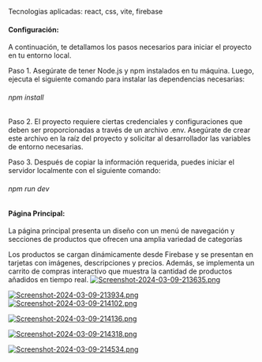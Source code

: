 
Tecnologias aplicadas: react, css, vite, firebase 

#### Configuración:



A continuación, te detallamos los pasos necesarios para iniciar el proyecto en tu entorno local.

Paso 1. Asegúrate de tener Node.js y npm instalados en tu máquina. Luego, ejecuta el siguiente comando para instalar las dependencias necesarias:

###### npm install


Paso 2. El proyecto requiere ciertas credenciales y configuraciones que deben ser proporcionadas a través de un archivo .env. Asegúrate de crear este archivo en la raíz del proyecto y solicitar al desarrollador las variables de entorno necesarias.

Paso 3. Después de copiar la información requerida, puedes iniciar el servidor localmente con el siguiente comando:

###### npm run dev


#### Página Principal:



La página principal presenta un diseño con un menú de navegación y secciones de productos que ofrecen una amplia variedad de categorías

Los productos se cargan dinámicamente desde Firebase y se presentan en tarjetas con imágenes, descripciones y precios. Además, se implementa un carrito de compras interactivo que muestra la cantidad de productos añadidos en tiempo real.
[![Screenshot-2024-03-09-213635.png](https://i.postimg.cc/h4Mf6mbY/Screenshot-2024-03-09-213635.png)](https://postimg.cc/QV98WHzg)

[![Screenshot-2024-03-09-213934.png](https://i.postimg.cc/pdkwRPGP/Screenshot-2024-03-09-213934.png)](https://postimg.cc/CZBP4pp2)
[![Screenshot-2024-03-09-214102.png](https://i.postimg.cc/52y7L8nW/Screenshot-2024-03-09-214102.png)](https://postimg.cc/xXr3SJw6)

[![Screenshot-2024-03-09-214136.png](https://i.postimg.cc/50VS7zq0/Screenshot-2024-03-09-214136.png)](https://postimg.cc/06VSrb4R)

[![Screenshot-2024-03-09-214318.png](https://i.postimg.cc/rsJdV0rf/Screenshot-2024-03-09-214318.png)](https://postimg.cc/zHyDpfph)

[![Screenshot-2024-03-09-214534.png](https://i.postimg.cc/SKMfydNV/Screenshot-2024-03-09-214534.png)](https://postimg.cc/1gyqBpFN)